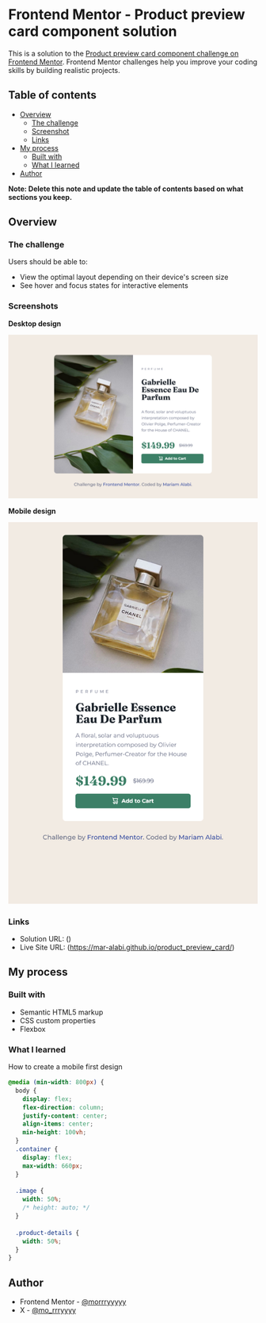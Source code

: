 # Frontend Mentor - Product preview card component solution

This is a solution to the [Product preview card component challenge on Frontend Mentor](https://www.frontendmentor.io/challenges/product-preview-card-component-GO7UmttRfa). Frontend Mentor challenges help you improve your coding skills by building realistic projects.

## Table of contents

- [Overview](#overview)
  - [The challenge](#the-challenge)
  - [Screenshot](#screenshot)
  - [Links](#links)
- [My process](#my-process)
  - [Built with](#built-with)
  - [What I learned](#what-i-learned)
- [Author](#author)

**Note: Delete this note and update the table of contents based on what sections you keep.**

## Overview

### The challenge

Users should be able to:

- View the optimal layout depending on their device's screen size
- See hover and focus states for interactive elements

### Screenshots

**Desktop design**

![](./solution/desktop_design.png)

**Mobile design**

![](./solution/mobile_design.png)

### Links

- Solution URL: ()
- Live Site URL: (https://mar-alabi.github.io/product_preview_card/)

## My process

### Built with

- Semantic HTML5 markup
- CSS custom properties
- Flexbox

### What I learned

How to create a mobile first design

```css
@media (min-width: 800px) {
  body {
    display: flex;
    flex-direction: column;
    justify-content: center;
    align-items: center;
    min-height: 100vh;
  }
  .container {
    display: flex;
    max-width: 660px;
  }

  .image {
    width: 50%;
    /* height: auto; */
  }

  .product-details {
    width: 50%;
  }
}
```

## Author

- Frontend Mentor - [@morrryyyyy](https://www.frontendmentor.io/profile/morrryyyyy)
- X - [@mo_rrryyyy](https://x.com/mo_rrryyyy)
